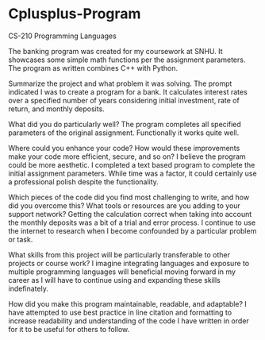 # Cplusplus-Program
CS-210 Programming Languages

The banking program was created for my coursework at SNHU. It showcases some simple math functions per the assignment parameters. The program as written combines C++ with Python.

Summarize the project and what problem it was solving.
The prompt indicated I was to create a program for a bank. It calculates interest rates over a specified number of years considering initial investment, rate of return, and monthly deposits.

What did you do particularly well?
The program completes all specified parameters of the original assignment. Functionally it works quite well.

Where could you enhance your code? How would these improvements make your code more efficient, secure, and so on?
I believe the program could be more aesthetic. I completed a text based program to complete the initial assignment parameters. While time was a factor, it could certainly use a professional polish despite the functionality.

Which pieces of the code did you find most challenging to write, and how did you overcome this? What tools or resources are you adding to your support network?
Getting the calculation correct when taking into account the monthly deposits was a bit of a trial and error process. I continue to use the internet to research when I become confounded by a particular problem or task.

What skills from this project will be particularly transferable to other projects or course work?
I imagine integrating languages and exposure to multiple programming languages will beneficial moving forward in my career as I will have to continue using and expanding these skills indefinately.

How did you make this program maintainable, readable, and adaptable?
I have attempted to use best practice in line citation and formatting to increase readability and understanding of the code I have written in order for it to be useful for others to follow.
